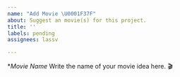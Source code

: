 ```yaml
---
name: "Add Movie \U0001F37F"
about: Suggest an movie(s) for this project.
title: ''
labels: pending
assignees: lassv

---
```


**Movie Name*
Write the name of your movie idea here. 🎬
